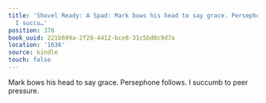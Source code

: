 ```yaml
---
title: 'Shovel Ready: A Spad: Mark bows his head to say grace. Persephone follows.
  I succu…'
position: 376
book_uuid: 221b699a-2f28-4412-bce8-31c5bd0c9d7a
location: '1636'
source: kindle
touch: false
---
```


Mark bows his head to say grace. Persephone follows. I succumb to peer pressure.